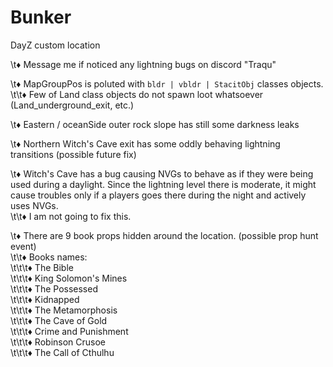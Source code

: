 # Bunker
DayZ custom location

  \t♦ Message me if noticed any lightning bugs on discord "Traqu"  
  
  \t♦ MapGroupPos is poluted with `bldr | vbldr | StacitObj` classes objects.  
    \t\t♦ Few of Land class objects do not spawn loot whatsoever (Land_underground_exit, etc.)  
  
  \t♦ Eastern / oceanSide outer rock slope has still some darkness leaks  

  \t♦ Northern Witch's Cave exit has some oddly behaving lightning transitions (possible future fix)  

  \t♦ Witch's Cave has a bug causing NVGs to behave as if they were being used during a daylight. Since the lightning level there is moderate, it might cause troubles only if a players goes there during the night and actively uses NVGs.   
    \t\t♦ I am not going to fix this.  

  \t♦ There are 9 book props hidden around the location. (possible prop hunt event)  
    \t\t♦ Books names:  
      \t\t\t♦ The Bible  
      \t\t\t♦ King Solomon's Mines  
      \t\t\t♦ The Possessed  
      \t\t\t♦ Kidnapped  
      \t\t\t♦ The Metamorphosis  
      \t\t\t♦ The Cave of Gold  
      \t\t\t♦ Crime and Punishment  
      \t\t\t♦ Robinson Crusoe  
      \t\t\t♦ The Call of Cthulhu
